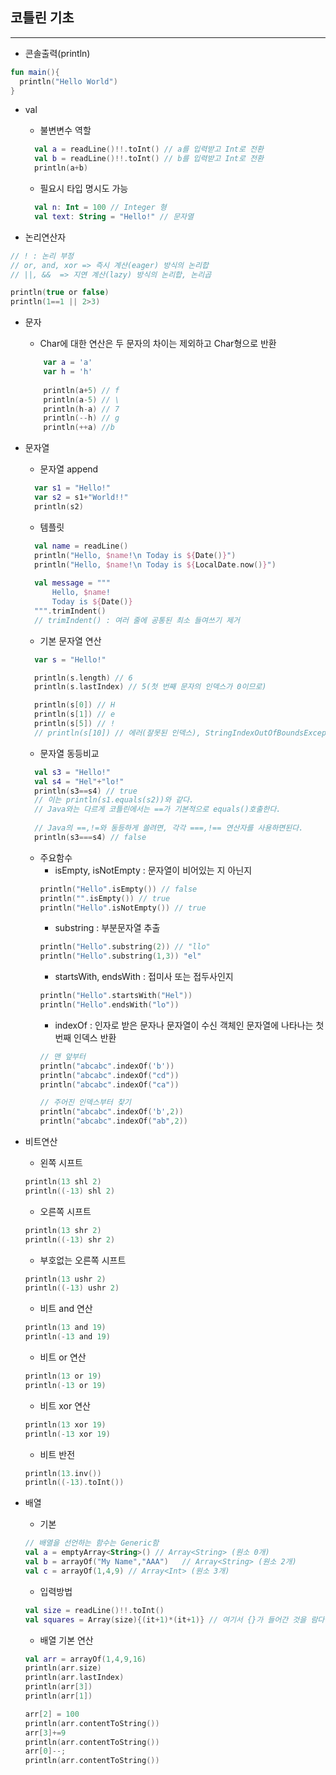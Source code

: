 ## 코틀린 기초

---

- 콘솔출력(println)<br>
```kotlin
fun main(){
  println("Hello World") 
}
```

- val

  - 불변변수 역할
  ```kotlin
    val a = readLine()!!.toInt() // a를 입력받고 Int로 전환
    val b = readLine()!!.toInt() // b를 입력받고 Int로 전환
    println(a+b)
    ```
  - 필요시 타입 명시도 가능
  ```kotlin
    val n: Int = 100 // Integer 형
    val text: String = "Hello!" // 문자열
    ```
- 논리연산자
```kotlin
// ! : 논리 부정 
// or, and, xor => 즉시 계산(eager) 방식의 논리합
// ||, &&  => 지연 계산(lazy) 방식의 논리합, 논리곱

println(true or false)
println(1==1 || 2>3)

```
- 문자
  
  - Char에 대한 연산은 두 문자의 차이는 제외하고 Char형으로 반환

  ```kotlin
      var a = 'a'
      var h = 'h'
    
      println(a+5) // f
      println(a-5) // \
      println(h-a) // 7
      println(--h) // g
      println(++a) //b
  ```
- 문자열

  - 문자열 append
  ```kotlin
    var s1 = "Hello!"
    var s2 = s1+"World!!"
    println(s2)
  ```
  - 템플릿
  ```kotlin
    val name = readLine()
    println("Hello, $name!\n Today is ${Date()}")
    println("Hello, $name!\n Today is ${LocalDate.now()}")
    
    val message = """
        Hello, $name!
        Today is ${Date()}
    """.trimIndent()
    // trimIndent() : 여러 줄에 공통된 최소 들여쓰기 제거
  ```
  - 기본 문자열 연산
  ```kotlin
    var s = "Hello!"

    println(s.length) // 6
    println(s.lastIndex) // 5(첫 번째 문자의 인덱스가 0이므로)

    println(s[0]) // H
    println(s[1]) // e
    println(s[5]) // !
    // println(s[10]) // 에러(잘못된 인덱스), StringIndexOutOfBoundsException
  ```
  - 문자열 동등비교
  ```kotlin
    val s3 = "Hello!"
    val s4 = "Hel"+"lo!"
    println(s3==s4) // true
    // 이는 println(s1.equals(s2))와 같다.
    // Java와는 다르게 코틀린에서는 ==가 기본적으로 equals()호출한다.
    
    // Java의 ==,!=와 동등하게 쓸려면, 각각 ===,!== 연산자를 사용하면된다.
    println(s3===s4) // false
  ```
  - 주요함수
    - isEmpty, isNotEmpty : 문자열이 비어있는 지 아닌지
    ```kotlin
    println("Hello".isEmpty()) // false
    println("".isEmpty()) // true
    println("Hello".isNotEmpty()) // true
    ```
    - substring : 부분문자열 추출
    ```kotlin
    println("Hello".substring(2)) // "llo"
    println("Hello".substring(1,3)) "el"
    ```
    - startsWith, endsWith : 접미사 또는 접두사인지
    ```kotlin
    println("Hello".startsWith("Hel"))
    println("Hello".endsWith("lo"))
    ```
    - indexOf : 인자로 받은 문자나 문자열이 수신 객체인 문자열에 나타나는 첫 번째 인덱스 반환
    ```kotlin
    // 맨 앞부터
    println("abcabc".indexOf('b'))
    println("abcabc".indexOf("cd"))
    println("abcabc".indexOf("ca"))

    // 주어진 인덱스부터 찾기
    println("abcabc".indexOf('b',2))
    println("abcabc".indexOf("ab",2))
    ```
- 비트연산
  - 왼쪽 시프트
  ```kotlin
  println(13 shl 2)
  println((-13) shl 2)
  ```
  - 오른쪽 시프트
  ```kotlin
  println(13 shr 2)
  println((-13) shr 2)
  ```
  - 부호없는 오른쪽 시프트
  ```kotlin
  println(13 ushr 2)
  println((-13) ushr 2)
  ```
  - 비트 and 연산
  ```kotlin
  println(13 and 19)
  println(-13 and 19)
  ```
  - 비트 or 연산
  ```kotlin
  println(13 or 19)
  println(-13 or 19)
  ```
  - 비트 xor 연산
  ```kotlin
  println(13 xor 19)
  println(-13 xor 19)
  ```
  - 비트 반전
  ```kotlin
  println(13.inv())
  println((-13).toInt())
  ```
- 배열
  - 기본 
  ```kotlin
  // 배열을 선언하는 함수는 Generic함
  val a = emptyArray<String>() // Array<String> (원소 0개)
  val b = arrayOf("My Name","AAA")   // Array<String> (원소 2개)
  val c = arrayOf(1,4,9) // Array<Int> (원소 3개)
  ```
  - 입력방법
  ```kotlin
  val size = readLine()!!.toInt()
  val squares = Array(size){(it+1)*(it+1)} // 여기서 {}가 들어간 것을 람다(lambda)라고 함
  ```
  - 배열 기본 연산
  ```kotlin
  val arr = arrayOf(1,4,9,16)
  println(arr.size)
  println(arr.lastIndex)
  println(arr[3])
  println(arr[1])

  arr[2] = 100
  println(arr.contentToString())
  arr[3]+=9
  println(arr.contentToString())
  arr[0]--;
  println(arr.contentToString())
  ```